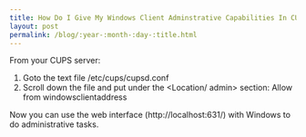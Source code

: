```yaml
---
title: How Do I Give My Windows Client Adminstrative Capabilities In CUPS?
layout: post
permalink: /blog/:year-:month-:day-:title.html
---
```


From your CUPS server:
1) Goto the text file /etc/cups/cupsd.conf 
2) Scroll down the file and put under the <Location/ admin> section: Allow from windowsclientaddressNow you can use the web interface (http://localhost:631/) with Windows to do administrative tasks.
